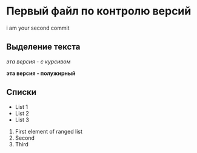 # Первый файл по контролю версий

 i am your second commit

## Выделение текста

*эта версия - с курсивом*

**эта версия - полужирный**

## Списки

* List 1
* List 2
* List 3

1. First element of ranged list
2. Second
3. Third